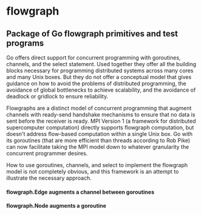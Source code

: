 # flowgraph
Package of Go flowgraph primitives and test programs
----------------------------------------------------

Go offers direct support for concurrent programming with goroutines, channels, and the select statement.  Used together they offer all the building blocks necessary for programming distributed systems across many cores and many Unix boxes.  But they do not offer a conceptual model that gives guidance on how to avoid the problems of distributed programming, the avoidance of global bottlenecks to achieve scalability, and the avoidance of deadlock or gridlock to ensure reliability.

Flowgraphs are a distinct model of concurrent programming that augment channels with ready-send handshake mechanisms to ensure that no data is sent before the receiver is ready.  MPI Version 1 (a framework for distributed supercomputer computation) directly supports flowgraph computation, but doesn't address flow-based computation within a single Unix box.  Go with its goroutines (that are more efficient than threads according to Rob Pike) can now facilitate taking the MPI model down to whatever granularity the concurrent programmer desires.

How to use goroutines, channels, and select to implement the flowgraph model is not completely obvious, and this framework is an attempt to illustrate the necessary approach.  

#### flowgraph.Edge augments a channel between goroutines ####


#### flowgraph.Node augments a goroutine ####
